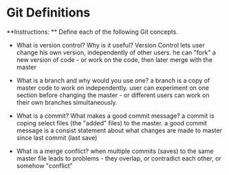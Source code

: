 # Git Definitions

**Instructions: ** Define each of the following Git concepts.

* What is version control?  Why is it useful?
Version Control lets user change his own version, independently of other users.  he can "fork" a new version of code - or work on the code, then later merge with the master


* What is a branch and why would you use one?
a branch is a copy of master code to work on independently.  user can experiment on one section before changing the master - or different users can work on their own branches simultaneously. 


* What is a commit? What makes a good commit message?
a commit is coping select files (the "added" files) to the master.  a good commit message is a consist statement about what changes are made to master since last commit (last save)


* What is a merge conflict?
when multiple commits (saves) to the same master file leads to problems - they overlap, or contradict each other, or somehow "conflict"